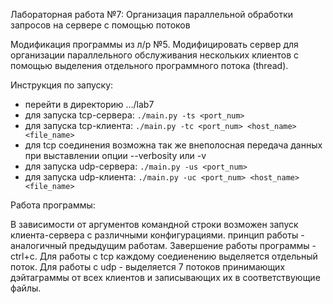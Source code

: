 Лабораторная работа №7: Организация параллельной обработки запросов на сервере с помощью потоков

Модификация программы из л/р №5. Модифицировать сервер для организации параллельного обслуживания нескольких клиентов с помощью выделения отдельного программного потока (thread).

Инструкция по запуску:

- перейти в директорию .../lab7
- для запуска tcp-сервера: `./main.py -ts <port_num>`
- для запуска tcp-клиента: `./main.py -tc <port_num> <host_name> <file_name>`
- для tcp соединения возможна так же внеполосная передача данных при выставлении опции --verbosity или -v
- для запуска udp-сервера: `./main.py -us <port_num>`
- для запуска udp-клиента: `./main.py -uc <port_num> <host_name> <file_name>`

Работа программы:

В зависимости от аргументов командной строки возможен запуск клиента-сервера с различными конфигурациями. принцип работы - аналогичный предыдущим работам. Завершение работы программы - ctrl+c.
Для работы с tcp каждому соедиенению выделяется отдельный поток. Для работы с udp - выделяется 7 потоков принимающих дэйтаграммы от всех клиентов и записывающих их в соответствующие файлы.
